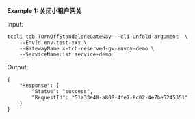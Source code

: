 **Example 1: 关闭小租户网关**



Input: 

```
tccli tcb TurnOffStandaloneGateway --cli-unfold-argument  \
    --EnvId env-test-xxx \
    --GatewayName x-tcb-reserved-gw-envoy-demo \
    --ServiceNameList service-demo
```

Output: 
```
{
    "Response": {
        "Status": "success",
        "RequestId": "51a33e48-a808-4fe7-8c02-4e7be5245351"
    }
}
```

